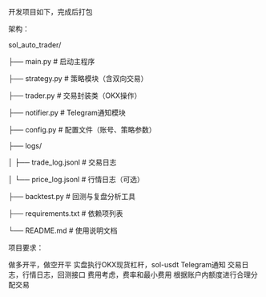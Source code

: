 开发项目如下，完成后打包

架构：

sol_auto_trader/

├── main.py                # 启动主程序

├── strategy.py            # 策略模块（含双向交易）

├── trader.py              # 交易封装类（OKX操作）

├── notifier.py            # Telegram通知模块

├── config.py              # 配置文件（账号、策略参数）

├── logs/

│		├── trade_log.jsonl    # 交易日志

│		└── price_log.jsonl    # 行情日志（可选）

├── backtest.py            # 回测与复盘分析工具

├── requirements.txt       # 依赖项列表

└── README.md              # 使用说明文档

项目要求：

做多开平，做空开平
实盘执行OKX现货杠杆，sol-usdt
Telegram通知
交易日志，行情日志，回测接口
费用考虑，费率和最小费用
根据账户内额度进行合理分配交易
